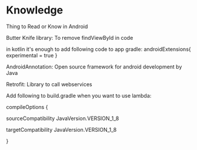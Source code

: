 # Knowledge
Thing to Read or Know in Android

Butter Knife library: To remove findViewById in code

  in kotlin it's enough to add following code to app gradle:
      androidExtensions{
            experimental = true
                }

AndroidAnnotation: Open source framework for android development by Java

Retrofit: Library to call webservices

Add following to build.gradle when you want to use lambda:

compileOptions {

sourceCompatibility JavaVersion.VERSION_1_8

targetCompatibility JavaVersion.VERSION_1_8

}
